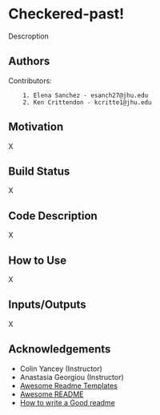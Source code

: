 # Checkered-past!

Descroption

## Authors

Contributors:
        
        1. Elena Sanchez - esanch27@jhu.edu
        2. Ken Crittendon - kcritte1@jhu.edu

## Motivation
X

## Build Status

X

## Code Description

X

## How to Use

X
## Inputs/Outputs

X

## Acknowledgements

 - Colin Yancey (Instructor)
 - Anastasia Georgiou (Instructor)
 - [Awesome Readme Templates](https://awesomeopensource.com/project/elangosundar/awesome-README-templates)
 - [Awesome README](https://github.com/matiassingers/awesome-readme)
 - [How to write a Good readme](https://bulldogjob.com/news/449-how-to-write-a-good-readme-for-your-github-project)
